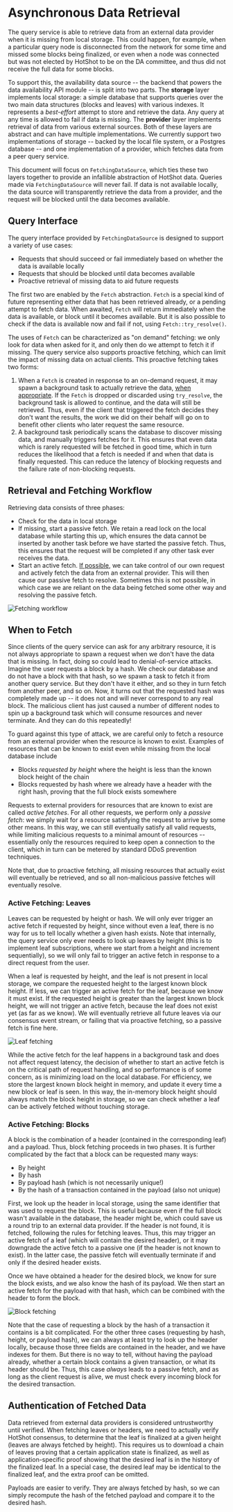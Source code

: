 <!--
 ~ Copyright (c) 2022 Espresso Systems (espressosys.com)
 ~ This file is part of the HotShot Query Service library.
 ~
 ~ This program is free software: you can redistribute it and/or modify it under the terms of the GNU
 ~ General Public License as published by the Free Software Foundation, either version 3 of the
 ~ License, or (at your option) any later version.
 ~ This program is distributed in the hope that it will be useful, but WITHOUT ANY WARRANTY; without
 ~ even the implied warranty of MERCHANTABILITY or FITNESS FOR A PARTICULAR PURPOSE. See the GNU
 ~ General Public License for more details.
 ~ You should have received a copy of the GNU General Public License along with this program. If not,
 ~ see <https://www.gnu.org/licenses/>.
 -->

# Asynchronous Data Retrieval

The query service is able to retrieve data from an external data provider when it is missing from
local storage. This could happen, for example, when a particular query node is disconnected from
the network for some time and missed some blocks being finalized, or even when a node was connected
but was not elected by HotShot to be on the DA committee, and thus did not receive the full data for
some blocks.

To support this, the availability data source -- the backend that powers the data availability API
module -- is split into two parts. The **storage** layer implements local storage: a simple database
that supports queries over the two main data structures (blocks and leaves) with various indexes. It
represents a _best-effort_ attempt to store and retrieve the data. Any query at any time is allowed
to fail if data is missing. The **provider** layer implements retrieval of data from various
external sources. Both of these layers are abstract and can have multiple implementations. We
currently support two implementations of storage -- backed by the local file system, or a Postgres
database -- and one implementation of a provider, which fetches data from a peer query service.

This document will focus on `FetchingDataSource`, which ties these two layers together to provide an
infallible abstraction of HotShot data. Queries made via `FetchingDataSource` will never fail. If
data is not available locally, the data source will transparently retrieve the data from a provider,
and the request will be blocked until the data becomes available.

## Query Interface

The query interface provided by `FetchingDataSource` is designed to support a variety of use cases:
* Requests that should succeed or fail immediately based on whether the data is available locally
* Requests that should be blocked until data becomes available
* Proactive retrieval of missing data to aid future requests

The first two are enabled by the `Fetch` abstraction. `Fetch` is a special kind of future
representing either data that has been retrieved already, or a pending attempt to fetch data. When
awaited, `Fetch` will return immediately when the data is available, or block until it becomes
available. But it is also possible to check if the data is available now and fail if not, using
`Fetch::try_resolve()`.

The uses of `Fetch` can be characterized as "on demand" fetching: we only look for data when asked
for it, and only then do we attempt to fetch it if missing. The query service also supports
proactive fetching, which can limit the impact of missing data on actual clients. This proactive
fetching takes two forms:
1. When a `Fetch` is created in response to an on-demand request, it may spawn a background task to
   actually retrieve the data, [when appropriate](#when-to-fetch). If the `Fetch` is dropped or
   discarded using `try_resolve`, the background task is allowed to continue, and the data will
   still be retrieved. Thus, even if the client that triggered the fetch decides they don't want the
   results, the work we did on their behalf will go on to benefit other clients who later request
   the same resource.
2. A background task periodically scans the database to discover missing data, and manually triggers
   fetches for it. This ensures that even data which is rarely requested will be fetched in good
   time, which in turn reduces the likelihood that a fetch is needed if and when that data is finally
   requested. This can reduce the latency of blocking requests and the failure rate of non-blocking
   requests.

## Retrieval and Fetching Workflow

Retrieving data consists of three phases:
* Check for the data in local storage
* If missing, start a passive fetch. We retain a read lock on the local database while starting this
  up, which ensures the data cannot be inserted by another task before we have started the passive
  fetch. Thus, this ensures that the request will be completed if any other task ever receives the data.
* Start an active fetch. [If possible](#when-to-fetch), we can take control of our own request and
  actively fetch the data from an external provider. This will then cause our passive fetch to
  resolve. Sometimes this is not possible, in which case we are reliant on the data being fetched
  some other way and resolving the passive fetch.

![Fetching workflow](fetching-workflow.png)

## When to Fetch

Since clients of the query service can ask for any arbitrary resource, it is not always appropriate
to spawn a request when we don't have the data that is missing. In fact, doing so could lead to
denial-of-service attacks. Imagine the user requests a block by a hash. We check our database and do
not have a block with that hash, so we spawn a task to fetch it from another query service. But they
don't have it either, and so they in turn fetch from another peer, and so on. Now, it turns out that
the requested hash was completely made up -- it does not and will never correspond to any real
block. The malicious client has just caused a number of different nodes to spin up a background task
which will consume resources and never terminate. And they can do this repeatedly!

To guard against this type of attack, we are careful only to fetch a resource from an external
provider when the resource is known to exist. Examples of resources that can be known to exist even
while missing from the local database include
* Blocks _requested by height_ where the height is less than the known block height of the chain
* Blocks requested by hash where we already have a header with the right hash, proving that the full
  block exists somewhere

Requests to external providers for resources that are known to exist are called _active fetches_.
For all other requests, we perform only a _passive fetch_: we simply wait for a resource satisfying
the request to arrive by some other means. In this way, we can still eventually satisfy all valid
requests, while limiting malicious requests to a minimal amount of resources -- essentially only the
resources required to keep open a connection to the client, which in turn can be metered by standard
DDoS prevention techniques.

Note that, due to proactive fetching, all missing resources that actually exist will eventually be
retrieved, and so all non-malicious passive fetches will eventually resolve.

### Active Fetching: Leaves

Leaves can be requested by height or hash. We will only ever trigger an active fetch if requested by
height, since without even a leaf, there is no way for us to tell locally whether a given hash
exists. Note that internally, the query service only ever needs to look up leaves by height (this is
to implement leaf subscriptions, where we start from a height and increment sequentially), so we will
only fail to trigger an active fetch in response to a direct request from the user.

When a leaf is requested by height, and the leaf is not present in local storage, we compare the
requested height to the largest known block height. If less, we can trigger an active fetch for the
leaf, because we know it must exist. If the requested height is greater than the largest known block
height, we will not trigger an active fetch, because the leaf does not exist yet (as far as we
know). We will eventually retrieve all future leaves via our consensus event stream, or failing that
via proactive fetching, so a passive fetch is fine here.

![Leaf fetching](fetch-leaf.png)

While the active fetch for the leaf happens in a background task and does not affect request
latency, the decision of whether to start an active fetch is on the critical path of request
handling, and so performance is of some concern, as is minimizing load on the local database. For
efficiency, we store the largest known block height in memory, and update it every time a new block
or leaf is seen. In this way, the in-memory block height should always match the block height in
storage, so we can check whether a leaf can be actively fetched without touching storage.

### Active Fetching: Blocks

A block is the combination of a header (contained in the corresponding leaf) and a payload. Thus,
block fetching proceeds in two phases. It is further complicated by the fact that a block can be
requested many ways:
* By height
* By hash
* By payload hash (which is not necessarily unique!)
* By the hash of a transaction contained in the payload (also not unique)

First, we look up the header in local storage, using the same identifier that was used to request
the block. This is useful because even if the full block wasn't available in the database, the
header might be, which could save us a round trip to an external data provider. If the header is not
found, it is fetched, following the rules for fetching leaves. Thus, this may trigger an active
fetch of a leaf (which will contain the desired header), or it may downgrade the active fetch to a
passive one (if the header is not known to exist). In the latter case, the passive fetch will
eventually terminate if and only if the desired header exists.

Once we have obtained a header for the desired block, we know for sure the block exists, and we also
know the hash of its payload. We then start an active fetch for the payload with that hash, which
can be combined with the header to form the block.

![Block fetching](fetch-block.png)

Note that the case of requesting a block by the hash of a transaction it contains is a bit
complicated. For the other three cases (requesting by hash, height, or payload hash), we can always
at least try to look up the header locally, because those three fields are contained in the header,
and we have indexes for them. But there is no way to tell, without having the payload already,
whether a certain block contains a given transaction, or what its header should be. Thus, this case
_always_ leads to a passive fetch, and as long as the client request is alive, we must check every
incoming block for the desired transaction.

## Authentication of Fetched Data

Data retrieved from external data providers is considered untrustworthy until verified. When
fetching leaves or headers, we need to actually verify HotShot consensus, to determine that the leaf
is finalized at a given height (leaves are always fetched by height). This requires us to download a
chain of leaves proving that a certain application state is finalized, as well as 
application-specific proof showing that the desired leaf is in the history of the finalized leaf. In
a special case, the desired leaf may be identical to the finalized leaf, and the extra proof can be
omitted.

Payloads are easier to verify. They are always fetched by hash, so we can simply recompute the hash
of the fetched payload and compare it to the desired hash.
